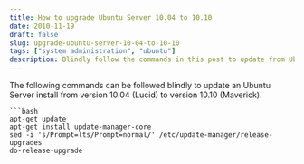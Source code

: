 ```yaml
---
title: How to upgrade Ubuntu Server 10.04 to 10.10
date: 2010-11-19
draft: false
slug: upgrade-ubuntu-server-10-04-to-10-10
tags: ["system administration", "ubuntu"]
description: Blindly follow the commands in this post to update from Ubuntu Server 10.04 (Lucid) to 10.10 (Maverick)...
---
```


The following commands can be followed blindly to update an Ubuntu Server install from version 10.04 (Lucid) to version 10.10 (Maverick).

    ```bash
    apt-get update
    apt-get install update-manager-core
    sed -i 's/Prompt=lts/Prompt=normal/' /etc/update-manager/release-upgrades
    do-release-upgrade
